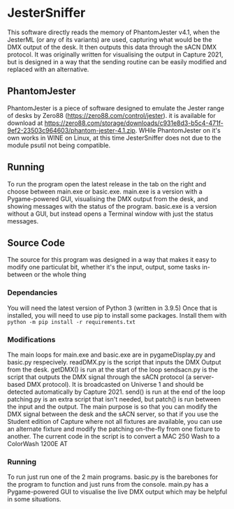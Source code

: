 # JesterSniffer

This software directly reads the memory of PhantomJester v4.1, when the JesterML (or any of its variants) are used, capturing what would be the DMX output of the desk. It then outputs this data through the sACN DMX protocol. It was originally written for visualising the output in Capture 2021, but is designed in a way that the sending routine can be easily modified and replaced with an alternative.

## PhantomJester
PhantomJester is a piece of software designed to emulate the Jester range of desks by Zero88 (https://zero88.com/control/jester). it is available for download at https://zero88.com/storage/downloads/c931e8d3-b5c4-471f-9ef2-23503c964603/phantom-jester-4.1.zip. WHile PhantomJester on it's own works in WINE on Linux, at this time JesterSniffer does not due to the module psutil not being compatible. 

## Running
To run the program open the latest release in the tab on the right and choose between main.exe or basic.exe. main.exe is a version with a Pygame-powered GUI, visualising the DMX output from the desk, and showing messages with the status of the program. basic.exe is a version without a GUI, but instead opens a Terminal window with just the status messages.

## Source Code
The source for this program was designed in a way that makes it easy to modify one particulat bit, whether it's the input, output, some tasks in-between or the whole thing

### Dependancies
You will need the latest version of Python 3 (written in 3.9.5)
Once that is installed, you will need to use pip to install some packages.
Install them with `python -m pip install -r requirements.txt`

### Modifications
The main loops for main.exe and basic.exe are in pygameDisplay.py and basic.py respecively.
readDMX.py is the script that inputs the DMX Output from the desk. getDMX() is run at the start of the loop
sendsacn.py is the script that outputs the DMX signal through the sACN protocol (a server-based DMX protocol). It is broadcasted on Universe 1 and should be detected automatically by Capture 2021. send() is run at the end of the loop
patching.py is an extra script that isn't needed, but patch() is run between the input and the output. The main purpose is so that you can modify the DMX signal between the desk and the sACN server, so that if you use the Student edition of Capture where not all fixtures are available, you can use an alternate fixture and modify the patching on-the-fly from one fixture to another. The current code in the script is to convert a MAC 250 Wash to a ColorWash 1200E AT

### Running
To run just run one of the 2 main programs. basic.py is the barebones for the program to function and just runs from the console. main.py has a Pygame-powered GUI to visualise the live DMX output which may be helpful in some situations.
